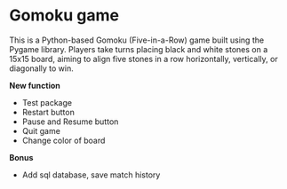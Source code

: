 # Gomoku game

This is a Python-based Gomoku (Five-in-a-Row) game built using the Pygame library. Players take turns placing black and white stones on a 15x15 board, aiming to align five stones in a row horizontally, vertically, or diagonally to win.


**New function**
- Test package
- Restart button
- Pause and Resume button
- Quit game
- Change color of board

**Bonus**
- Add sql database, save match history